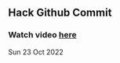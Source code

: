 
 ## Hack Github Commit 
 ### Watch video <a href="https://www.youtube.com">here</a> 
 Sun 23 Oct 2022 
